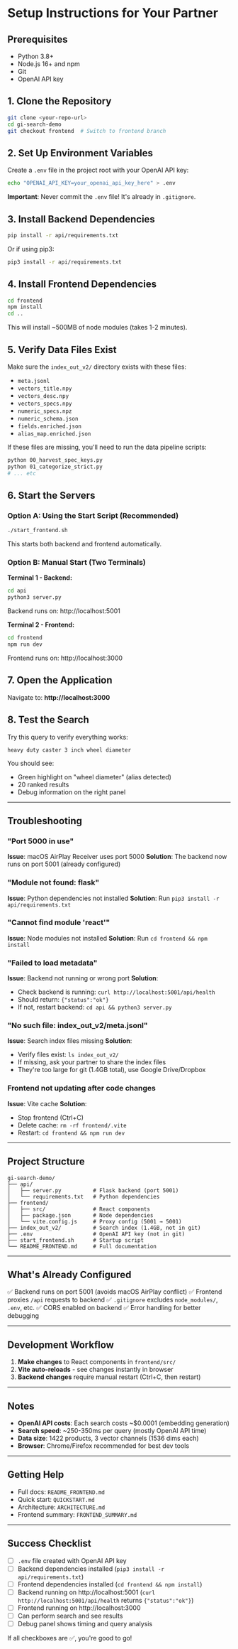 # Setup Instructions for Your Partner

## Prerequisites
- Python 3.8+
- Node.js 16+ and npm
- Git
- OpenAI API key

## 1. Clone the Repository

```bash
git clone <your-repo-url>
cd gi-search-demo
git checkout frontend  # Switch to frontend branch
```

## 2. Set Up Environment Variables

Create a `.env` file in the project root with your OpenAI API key:

```bash
echo "OPENAI_API_KEY=your_openai_api_key_here" > .env
```

**Important**: Never commit the `.env` file! It's already in `.gitignore`.

## 3. Install Backend Dependencies

```bash
pip install -r api/requirements.txt
```

Or if using pip3:
```bash
pip3 install -r api/requirements.txt
```

## 4. Install Frontend Dependencies

```bash
cd frontend
npm install
cd ..
```

This will install ~500MB of node modules (takes 1-2 minutes).

## 5. Verify Data Files Exist

Make sure the `index_out_v2/` directory exists with these files:
- `meta.jsonl`
- `vectors_title.npy`
- `vectors_desc.npy`
- `vectors_specs.npy`
- `numeric_specs.npz`
- `numeric_schema.json`
- `fields.enriched.json`
- `alias_map.enriched.json`

If these files are missing, you'll need to run the data pipeline scripts:
```bash
python 00_harvest_spec_keys.py
python 01_categorize_strict.py
# ... etc
```

## 6. Start the Servers

### Option A: Using the Start Script (Recommended)
```bash
./start_frontend.sh
```

This starts both backend and frontend automatically.

### Option B: Manual Start (Two Terminals)

**Terminal 1 - Backend:**
```bash
cd api
python3 server.py
```
Backend runs on: http://localhost:5001

**Terminal 2 - Frontend:**
```bash
cd frontend
npm run dev
```
Frontend runs on: http://localhost:3000

## 7. Open the Application

Navigate to: **http://localhost:3000**

## 8. Test the Search

Try this query to verify everything works:
```
heavy duty caster 3 inch wheel diameter
```

You should see:
- Green highlight on "wheel diameter" (alias detected)
- 20 ranked results
- Debug information on the right panel

---

## Troubleshooting

### "Port 5000 in use"
**Issue**: macOS AirPlay Receiver uses port 5000
**Solution**: The backend now runs on port 5001 (already configured)

### "Module not found: flask"
**Issue**: Python dependencies not installed
**Solution**: Run `pip3 install -r api/requirements.txt`

### "Cannot find module 'react'"
**Issue**: Node modules not installed
**Solution**: Run `cd frontend && npm install`

### "Failed to load metadata"
**Issue**: Backend not running or wrong port
**Solution**:
- Check backend is running: `curl http://localhost:5001/api/health`
- Should return: `{"status":"ok"}`
- If not, restart backend: `cd api && python3 server.py`

### "No such file: index_out_v2/meta.jsonl"
**Issue**: Search index files missing
**Solution**:
- Verify files exist: `ls index_out_v2/`
- If missing, ask your partner to share the index files
- They're too large for git (1.4GB total), use Google Drive/Dropbox

### Frontend not updating after code changes
**Issue**: Vite cache
**Solution**:
- Stop frontend (Ctrl+C)
- Delete cache: `rm -rf frontend/.vite`
- Restart: `cd frontend && npm run dev`

---

## Project Structure

```
gi-search-demo/
├── api/
│   ├── server.py          # Flask backend (port 5001)
│   └── requirements.txt   # Python dependencies
├── frontend/
│   ├── src/               # React components
│   ├── package.json       # Node dependencies
│   └── vite.config.js     # Proxy config (5001 → 5001)
├── index_out_v2/          # Search index (1.4GB, not in git)
├── .env                   # OpenAI API key (not in git)
├── start_frontend.sh      # Startup script
└── README_FRONTEND.md     # Full documentation
```

---

## What's Already Configured

✅ Backend runs on port 5001 (avoids macOS AirPlay conflict)
✅ Frontend proxies `/api` requests to backend
✅ `.gitignore` excludes `node_modules/`, `.env`, etc.
✅ CORS enabled on backend
✅ Error handling for better debugging

---

## Development Workflow

1. **Make changes** to React components in `frontend/src/`
2. **Vite auto-reloads** - see changes instantly in browser
3. **Backend changes** require manual restart (Ctrl+C, then restart)

---

## Notes

- **OpenAI API costs**: Each search costs ~$0.0001 (embedding generation)
- **Search speed**: ~250-350ms per query (mostly OpenAI API time)
- **Data size**: 1422 products, 3 vector channels (1536 dims each)
- **Browser**: Chrome/Firefox recommended for best dev tools

---

## Getting Help

- Full docs: `README_FRONTEND.md`
- Quick start: `QUICKSTART.md`
- Architecture: `ARCHITECTURE.md`
- Frontend summary: `FRONTEND_SUMMARY.md`

---

## Success Checklist

- [ ] `.env` file created with OpenAI API key
- [ ] Backend dependencies installed (`pip3 install -r api/requirements.txt`)
- [ ] Frontend dependencies installed (`cd frontend && npm install`)
- [ ] Backend running on http://localhost:5001 (`curl http://localhost:5001/api/health` returns `{"status":"ok"}`)
- [ ] Frontend running on http://localhost:3000
- [ ] Can perform search and see results
- [ ] Debug panel shows timing and query analysis

If all checkboxes are ✅, you're good to go!
